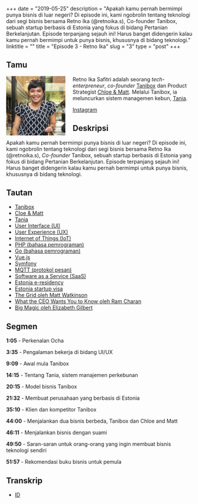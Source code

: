 +++
date = "2019-05-25"
description = "Apakah kamu pernah bermimpi punya bisnis di luar negeri? Di episode ini, kami ngobrolin tentang teknologi dari segi bisnis bersama Retno Ika (@retnoika.s), Co-founder Tanibox, sebuah startup berbasis di Estonia yang fokus di bidang Pertanian Berkelanjutan. Episode terpanjang sejauh ini! Harus banget didengerin kalau kamu pernah bermimpi untuk punya bisnis, khususnya di bidang teknologi."
linktitle = ""
title = "Episode 3 - Retno Ika"
slug = "3"
type = "post"
+++

## Tamu
<img style="float: left; width: 160px; margin-right: 20px;" src="/img/ep3.jpg">

Retno Ika Safitri adalah seorang *tech-enterpreneur*, *co-founder* [Tanibox](https://tanibox.com/) dan Product Strategist [Chloe & Matt](https://chloematt.com/). Melalui Tanibox, ia meluncurkan sistem managemen kebun, [Tania](https://github.com/Tanibox/tania-core).

[Instagram](https://www.instagram.com/retnoika.s/)

## Deskripsi 
Apakah kamu pernah bermimpi punya bisnis di luar negeri? Di episode ini, kami ngobrolin tentang teknologi dari segi bisnis bersama Retno Ika (@retnoika.s), *Co-founder* Tanibox, sebuah startup berbasis di Estonia yang fokus di bidang Pertanian Berkelanjutan. Episode terpanjang sejauh ini! Harus banget didengerin kalau kamu pernah bermimpi untuk punya bisnis, khususnya di bidang teknologi. 

<div class="audioplayer">
    <audio>
        <source src="https://d3ctxlq1ktw2nl.cloudfront.net/staging/2019-4-25/15870493-44100-2-a5cdcb20156c6.m4a" type="audio/mp4" rel="preload" as="audio">
    </audio>
</div>

## Tautan
- [Tanibox](https://tanibox.com/)
- [Cloe & Matt](https://chloematt.com/)
- [Tania](https://github.com/Tanibox/tania-core)
- [User Interface (UI)](https://en.wikipedia.org/wiki/User_interface)
- [User Experience (UX)](https://www.nngroup.com/articles/definition-user-experience/)
- [Internet of Things (IoT)](https://www.wired.co.uk/article/internet-of-things-what-is-explained-iot)
- [PHP (bahasa pemrograman)](https://php.net/)
- [Go (bahasa pemrograman)](https://golang.org/)
- [Vue.js](https://vuejs.org/)
- [Symfony](https://symfony.com/)
- [MQTT (protokol pesan)](http://mqtt.org/)
- [Software as a Service (SaaS)](https://en.wikipedia.org/wiki/Software_as_a_service)
- [Estonia e-residency](https://e-estonia.com/solutions/e-identity/e-residency/)
- [Estonia startup visa](https://www.startupestonia.ee/)
- [The Grid oleh Matt Watkinson](https://www.amazon.com/Grid-Decision-Making-Every-Business-Including/dp/1847941877)
- [What the CEO Wants You to Know oleh Ram Charan](https://www.amazon.com/What-CEO-Wants-You-Know/dp/0609608398)
- [Big Magic oleh Elizabeth Gilbert](https://www.amazon.com/Big-Magic-Creative-Living-Beyond/dp/1594634726)

## Segmen
**1:05** - Perkenalan Ocha

**3:35** - Pengalaman bekerja di bidang UI/UX

**9:09** - Awal mula Tanibox

**14:15** - Tentang Tania, sistem manajemen perkebunan

**20:15** - Model bisnis Tanibox

**21:32** - Membuat perusahaan yang berbasis di Estonia

**35:10** - Klien dan kompetitor Tanibox

**44:00** - Menjalankan dua bisnis berbeda, Tanibox dan Chloe and Matt

**46:11** - Menjalankan bisnis dengan suami

**49:50** - Saran-saran untuk orang-orang yang ingin membuat bisnis teknologi sendiri

**51:57** - Rekomendasi buku bisnis untuk pemula


## Transkrip
- [ID](transcript)